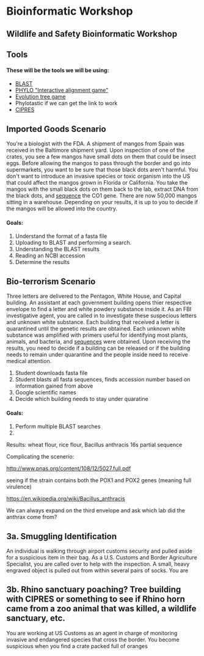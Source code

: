 # Bioinformatic Workshop 
## Wildlife and Safety Bioinformatic Workshop


## Tools
#### These will be the tools we will be using:

* [BLAST](https://blast.ncbi.nlm.nih.gov/Blast.cgi?PAGE_TYPE=BlastSearch)
* [PHYLO "Interactive alignment game"](http://phylo.cs.mcgill.ca "Interactive alignment game")
* [Evolution tree game](http://tidal.northwestern.edu/blog/bat/#level1)
* Phylotastic if we can get the link to work
* [CIPRES](http://www.phylo.org)



## Imported Goods Scenario

You're a biologist with the FDA. A shipment of mangos from Spain was received in the Baltimore shipment yard. Upon inspection of one of the crates, you see a few mangos have small dots on them that could be insect eggs. Before allowing the mangos to pass through the border and go into supermarkets, you want to be sure that those black dots aren't harmful. You don't want to introduce an invasive species or toxic organism into the US that could affect the mangos grown in Florida or California. You take the mangos with the small black dots on them back to the lab, extract DNA from the black dots, and [sequence](https://github.com/gwcbi/Bioinformatic_workshops/blob/master/sample_1.fasta) the CO1 gene. There are now 50,000 mangos sitting in a warehouse. Depending on your results, it is up to you to decide if the mangos will be allowed into the country.

#### Goals: 
1. Understand the format of a fasta file
2. Uploading to BLAST and performing a search.
3. Understanding the BLAST results
4. Reading an NCBI accession
5. Determine the results





## Bio-terrorism Scenario 

Three letters are delivered to the Pentagon, White House, and Capital building. An assistant at each government building opens thier respective envelope to find a letter and white powdery substance inside it. As an FBI investigative agent, you are called in to investigate these suspecious letters and unknown white substance. Each building that received a letter is quarantined until the genetic results are obtained. Each unknown white substance was amplified with primers useful for identifying most plants, animals, and bacteria, and [sequences](https://github.com/gwcbi/Bioinformatic_workshops) were obtained. Upon receiving the results, you need to decide if a building can be released or if the building needs to remain under quarantine and the people inside need to receive medical attention.

1) Student downloads fasta file
2) Student blasts all fasta sequences, finds accession number based on information gained from above
3) Google scientific names
4) Decide which building needs to stay under quaratine

#### Goals: 
1. Perform multiple BLAST searches
2. 

Results: wheat flour, rice flour, Bacillus anthracis 16s partial sequence


Complicating the scenerio:

http://www.pnas.org/content/108/12/5027.full.pdf

seeing if the strain contains both the POX1 and POX2 genes (meaning full virulence)

https://en.wikipedia.org/wiki/Bacillus_anthracis

We can always expand on the third envelope and ask which lab did the anthrax come from?


## 3a. Smuggling Identification

An individual is walking through airport customs security and pulled aside for a suspicious item in their bag. As a U.S. Customs and Border Agriculture Specialist, you are called over to help with the inspection. A small, heavy engraved object is pulled out from within several pairs of socks. You are 

## 3b. Rhino sanctuary poaching? Tree building with CIPRES or something to see if Rhino horn came from a zoo animal that was killed, a wildlife sanctuary, etc. 

You are working at US Customs as an agent in charge of monitoring invasive and endangered species that cross the border. You become suspicious when you find a crate packed full of oranges 
